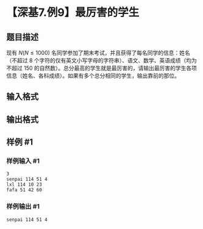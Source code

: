 # 【深基7.例9】最厉害的学生

## 题目描述

现有 $N(N\le 1000)$ 名同学参加了期末考试，并且获得了每名同学的信息：姓名（不超过 8 个字符的仅有英文小写字母的字符串）、语文、数学、英语成绩（均为不超过 150 的自然数）。总分最高的学生就是最厉害的，请输出最厉害的学生各项信息（姓名、各科成绩）。如果有多个总分相同的学生，输出靠前的那位。

## 输入格式

## 输出格式

## 样例 #1

### 样例输入 #1

```
3
senpai 114 51 4
lxl 114 10 23
fafa 51 42 60
```

### 样例输出 #1

```
senpai 114 51 4
```